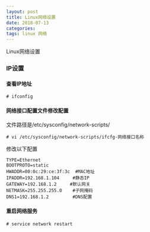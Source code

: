 ```yaml
---
layout: post
title: Linux网络设置
date: 2018-07-13
categories: 
tags: linux 网络
---
```

Linux网络设置

### IP设置

#### 查看IP地址

```
# ifconfig
```

#### 网络接口配置文件修改配置

文件路径是/etc/sysconfig/network-scripts/

```
# vi /etc/sysconfig/network-scripts/ifcfg-网络接口名称
```

修改以下配置

```
TYPE=Ethernet
BOOTPROTO=static
HWADDR=00:0c:29:ce:3f:3c  #MAC地址
IPADDR=192.168.1.104     #静态IP
GATEWAY=192.168.1.2     #默认网关
NETMASK=255.255.255.0    #子网掩码
DNS1=192.168.1.2         #DNS配置
```

#### 重启网络服务

```
# service network restart
```